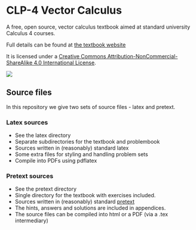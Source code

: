 # CLP-4 Vector Calculus
A free, open source, vector calculus textbook aimed at standard university Calculus 4 courses.

Full details can be found at [the textbook website](http://www.math.ubc.ca/~CLP/index.html)

It is licensed under a [Creative Commons Attribution-NonCommercial-ShareAlike 4.0 International License](https://creativecommons.org/licenses/by-nc-sa/4.0/).

<img src="https://i.creativecommons.org/l/by-nc-sa/4.0/88x31.png" />


## Source files
In this repository we give two sets of source files - latex and pretext.

### Latex sources
* See the latex directory
* Separate subdirectories for the textbook and problembook
* Sources written in (reasonably) standard latex
* Some extra files for styling and handling problem sets
* Compile into PDFs using pdflatex

### Pretext sources
* See the pretext directory
* Single directory for the textbook with exercises included.
* Sources written in (reasonably) standard [pretext](https://pretextbook.org/)
* The hints, answers and solutions are included in appendices.
* The source files can be compiled into html or a PDF (via a .tex intermediary)
